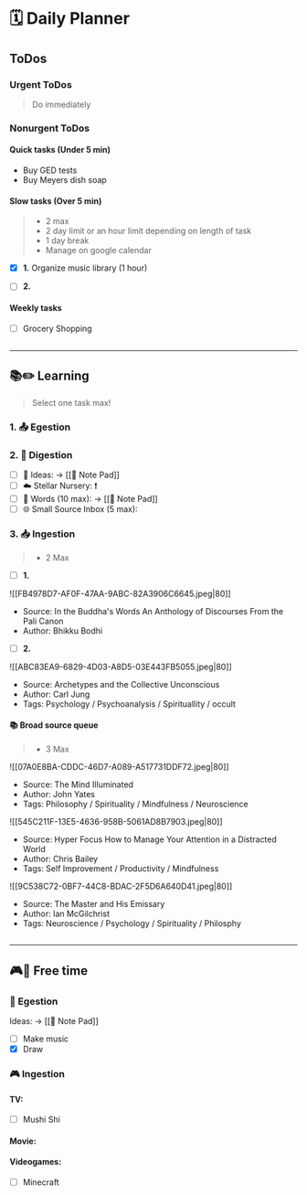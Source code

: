 # 🗓 Daily Planner

## ToDos

### Urgent ToDos

> Do immediately

### Nonurgent ToDos

#### Quick tasks (Under 5 min)

- Buy GED tests
- Buy Meyers dish soap

#### Slow tasks (Over 5 min)

> - 2 max
> - 2 day limit or an hour limit depending on length of task
> - 1 day break
> - Manage on google calendar 

- [x] **1.** Organize music library (1 hour)

- [ ] **2.** 

#### Weekly tasks

- [ ] Grocery Shopping

##
___

## **📚✏️ Learning**

> Select one task max!

### 1. 📤 Egestion

### 2. 📝 Digestion

- [ ] 💭 Ideas:  -> [[📝 Note Pad]]
- [ ] ☁️ Stellar Nursery: ❗️
- [ ] 💬 Words (10 max):  -> [[📝 Note Pad]]
- [ ] 🌐 Small Source Inbox (5 max):  

### 3. 📥 Ingestion

> - 2 Max

- [ ] **1.** 

![[FB4978D7-AF0F-47AA-9ABC-82A3906C6645.jpeg|80]]
- Source: In the Buddha's Words An Anthology of Discourses From the Pali Canon
- Author: Bhikku Bodhi
>
- [ ] **2.**

![[ABC83EA9-6829-4D03-A8D5-03E443FB5055.jpeg|80]]
- Source: Archetypes and the Collective Unconscious
- Author: Carl Jung
- Tags: Psychology / Psychoanalysis / Spirituallity / occult

#### 📚 Broad source queue

> - 3 Max


![[07A0E8BA-CDDC-46D7-A089-A517731DDF72.jpeg|80]]
- Source: The Mind Illuminated 
- Author: John Yates
- Tags: Philosophy / Spirituality / Mindfulness / Neuroscience

![[545C211F-13E5-4636-958B-5061AD8B7903.jpeg|80]]
- Source: Hyper Focus How to Manage Your Attention in a Distracted World
- Author: Chris Bailey
- Tags: Self Improvement / Productivity / Mindfulness

![[9C538C72-0BF7-44C8-BDAC-2F5D6A640D41.jpeg|80]]
- Source: The Master and His Emissary
- Author: Ian McGilchrist
- Tags: Neuroscience / Psychology / Spirituality / Philosphy

##
___

## **🎮🎨 Free time**

### 🎨 Egestion

Ideas:  -> [[📝 Note Pad]]

- [ ] Make music
- [x] Draw

### 🎮 Ingestion

#### TV:

- [ ] Mushi Shi 

#### Movie: 



#### Videogames:

- [ ] Minecraft 


